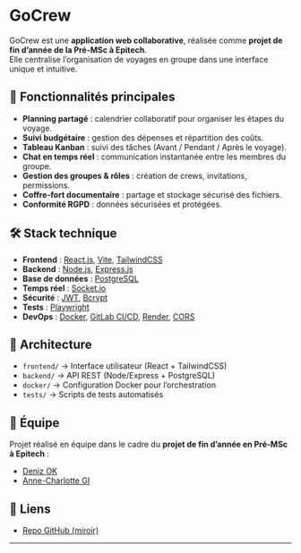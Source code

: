# GoCrew

GoCrew est une **application web collaborative**, réalisée comme **projet de fin d’année de la Pré-MSc à Epitech**.  
Elle centralise l’organisation de voyages en groupe dans une interface unique et intuitive.

## 🚀 Fonctionnalités principales
- **Planning partagé** : calendrier collaboratif pour organiser les étapes du voyage.  
- **Suivi budgétaire** : gestion des dépenses et répartition des coûts.  
- **Tableau Kanban** : suivi des tâches (Avant / Pendant / Après le voyage).  
- **Chat en temps réel** : communication instantanée entre les membres du groupe.  
- **Gestion des groupes & rôles** : création de crews, invitations, permissions.  
- **Coffre-fort documentaire** : partage et stockage sécurisé des fichiers.  
- **Conformité RGPD** : données sécurisées et protégées.  

## 🛠️ Stack technique
- **Frontend** : [React.js](https://react.dev/), [Vite](https://vitejs.dev/), [TailwindCSS](https://tailwindcss.com/)  
- **Backend** : [Node.js](https://nodejs.org/), [Express.js](https://expressjs.com/)  
- **Base de données** : [PostgreSQL](https://www.postgresql.org/)  
- **Temps réel** : [Socket.io](https://socket.io/)  
- **Sécurité** : [JWT](https://jwt.io/), [Bcrypt](https://github.com/kelektiv/node.bcrypt.js)  
- **Tests** : [Playwright](https://playwright.dev/)  
- **DevOps** : [Docker](https://www.docker.com/), [GitLab CI/CD](https://docs.gitlab.com/ee/ci/), [Render](https://render.com/), [CORS](https://developer.mozilla.org/en-US/docs/Web/HTTP/CORS)  

## 📂 Architecture
- `frontend/` → Interface utilisateur (React + TailwindCSS)  
- `backend/` → API REST (Node/Express + PostgreSQL)  
- `docker/` → Configuration Docker pour l’orchestration  
- `tests/` → Scripts de tests automatisés  

## 👥 Équipe
Projet réalisé en équipe dans le cadre du **projet de fin d’année en Pré-MSc à Epitech** :  
- [Deniz OK](https://github.com/Deniz09OK)  
- [Anne-Charlotte GI](https://github.com/Annecha-gi)  

## 🔗 Liens
- [Repo GitHub (miroir)](https://github.com/Deniz09OK/GoCrew)  

---
